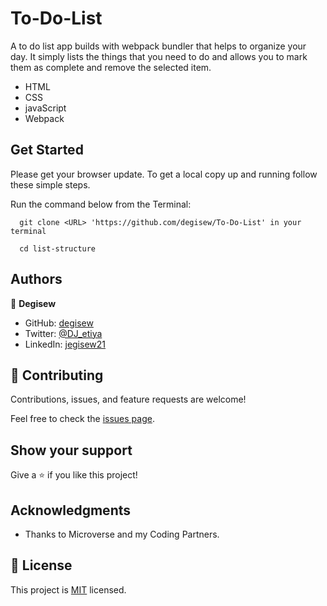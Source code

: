 # To-Do-List
A to do list app builds with webpack bundler that helps to organize your day. It simply lists the things that you need to do and allows you to mark them as complete and remove the selected item.

- HTML
- CSS
- javaScript
- Webpack

## Get Started

Please get your browser update.
To get a local copy up and running follow these simple steps.

Run the command below from the Terminal:

      git clone <URL> 'https://github.com/degisew/To-Do-List' in your terminal
     
      cd list-structure
      
## Authors

👤 **Degisew**
- GitHub: [degisew](https://github.com/degisew)
- Twitter: [@DJ_etiya](https://twitter.com/@DJ_etiya)
- LinkedIn: [jegisew21](https://www.linkedin.com/in/degisew-mengist-390098219)

## 🤝 Contributing

Contributions, issues, and feature requests are welcome!

Feel free to check the [issues page](https://github.com/degisew/To-Do-List/issues).

## Show your support

Give a ⭐ if you like this project!

## Acknowledgments

- Thanks to Microverse and my Coding Partners.

## 📝 License

This project is [MIT](./MIT.md) licensed.
